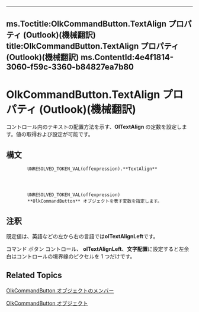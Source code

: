 

---
ms.Toctitle:OlkCommandButton.TextAlign プロパティ (Outlook)(機械翻訳)
title:OlkCommandButton.TextAlign プロパティ (Outlook)(機械翻訳)
ms.ContentId:4e4f1814-3060-f59c-3360-b84827ea7b80
---
# OlkCommandButton.TextAlign プロパティ (Outlook)(機械翻訳)




コントロール内のテキストの配置方法を示す、**OlTextAlign** の定数を設定します。値の取得および設定が可能です。

## 構文

            UNRESOLVED_TOKEN_VAL(offexpression).**TextAlign**




            UNRESOLVED_TOKEN_VAL(offexpression)
            **OlkCommandButton** オブジェクトを表す変数を指定します。



## 注釈
既定値は、英語などの左から右の言語では**olTextAlignLeft**です。



コマンド ボタン コントロール、 **olTextAlignLeft**、**文字配置**に設定すると左余白はコントロールの境界線のピクセルを 1 つだけです。



## Related Topics

[OlkCommandButton オブジェクトのメンバー](de26575e-23dc-f1f1-c64a-e58a4b1c51cb.md)

[OlkCommandButton オブジェクト](bb150211-d50a-130b-91f0-1129dba8f378.md)




